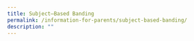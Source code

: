 ```yaml
---
title: Subject–Based Banding
permalink: /information-for-parents/subject-based-banding/
description: ""
---
```

